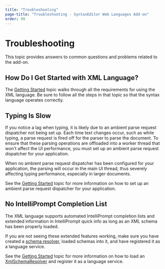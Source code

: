```yaml
---
title: "Troubleshooting"
page-title: "Troubleshooting - SyntaxEditor Web Languages Add-on"
order: 99
---
```

# Troubleshooting

This topic provides answers to common questions and problems related to the add-on.

## How Do I Get Started with XML Language?

The [Getting Started](xml/getting-started.md) topic walks through all the requirements for using the XML language.  Be sure to follow all the steps in that topic so that the syntax language operates correctly.

## Typing Is Slow

If you notice a lag when typing, it is likely due to an ambient parse request dispatcher not being set up.  Each time text changes occur, such as while typing, a parse request is fired off for the parser to parse the document.  To ensure that these parsing operations are offloaded into a worker thread that won't affect the UI performance, you must set up an ambient parse request dispatcher for your application.

When no ambient parse request dispatcher has been configured for your application, the parsing will occur in the main UI thread, thus severely affecting typing performance, especially in larger documents.

See the [Getting Started](xml/getting-started.md) topic for more information on how to set up an ambient parse request dispatcher for your application.

## No IntelliPrompt Completion List

The XML language supports automated IntelliPrompt completion lists and extended information in IntelliPrompt quick info as long as an XML schema has been properly loaded.

If you are not seeing these extended features working, make sure you have created a [schema resolver](xml/schema-resolver.md), loaded schemas into it, and have registered it as a language service.

See the [Getting Started](xml/getting-started.md) topic for more information on how to load an [XmlSchemaResolver](xref:ActiproSoftware.Text.Languages.Xml.Implementation.XmlSchemaResolver) and register it as a language service.
